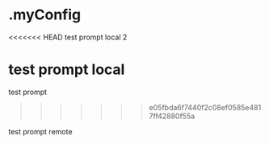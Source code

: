 # .myConfig
<<<<<<< HEAD
test prompt local 2

test prompt local
=======
test prompt
>>>>>>> e05fbda6f7440f2c08ef0585e4817ff42880f55a

test prompt remote
